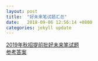 ```yaml
---
layout: post
title:  "好未来笔试题汇总"
date:   2018-09-06 12:56:14 +0800
categories: jekyll update
---
```


[2019年秋招提前批好未来笔试题](https://www.nowcoder.com/discuss/100031?type=0&order=0&pos=8&page=1)
<br>
[参考答案](http://cugxuan.coding.me/2018/08/08/Campus/2018Autumn-Campus-Written-Examination/#%E5%A5%BD%E6%9C%AA%E6%9D%A5-%E7%AC%94%E8%AF%95-8-28)













